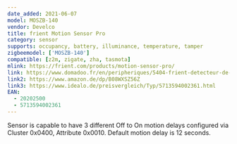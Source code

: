 ```yaml
---
date_added: 2021-06-07
model: MOSZB-140
vendor: Develco
title: frient Motion Sensor Pro
category: sensor
supports: occupancy, battery, illuminance, temperature, tamper
zigbeemodel: ['MOSZB-140']
compatible: [z2m, zigate, zha, tasmota]
mlink: https://frient.com/products/motion-sensor-pro/
link: https://www.domadoo.fr/en/peripheriques/5404-frient-detecteur-de-mouvement-zigbee-30-capteur-de-temperature-et-luminosite-5713594002361.html
link2: https://www.amazon.de/dp/B08WXSZ56Z
link3: https://www.idealo.de/preisvergleich/Typ/5713594002361.html
EAN:
  - 20202500
  - 5713594002361
---
```

Sensor is capable to have 3 different Off to On motion delays configured via Cluster 0x0400, Attribute 0x0010. Default motion delay is 12 seconds.
